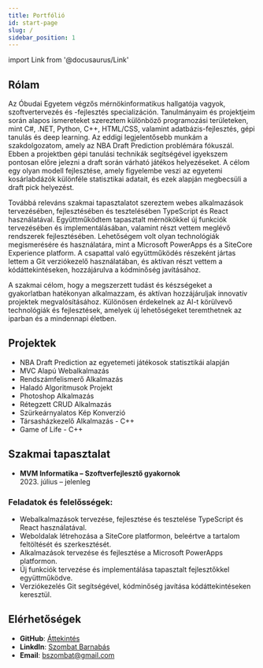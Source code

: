 ```yaml
---
title: Portfólió 
id: start-page
slug: /
sidebar_position: 1
---
```


import Link from '@docusaurus/Link'

## Rólam
Az Óbudai Egyetem végzős mérnökinformatikus hallgatója vagyok, szoftvertervezés és -fejlesztés specializáción. Tanulmányaim és projektjeim során alapos ismereteket szereztem különböző programozási területeken, mint C#, .NET, Python, C++, HTML/CSS, valamint adatbázis-fejlesztés, gépi tanulás és deep learning. Az eddigi legjelentősebb munkám a szakdolgozatom, amely az NBA Draft Prediction problémára fókuszál. Ebben a projektben gépi tanulási technikák segítségével igyekszem pontosan előre jelezni a draft során várható játékos helyezéseket. A célom egy olyan modell fejlesztése, amely figyelembe veszi az egyetemi kosárlabdázók különféle statisztikai adatait, és ezek alapján megbecsüli a draft pick helyezést.


Továbbá releváns szakmai tapasztalatot szereztem webes alkalmazások tervezésében, fejlesztésében és tesztelésében TypeScript és React használatával. Együttműködtem tapasztalt mérnökökkel új funkciók tervezésében és implementálásában, valamint részt vettem meglévő rendszerek fejlesztésében. Lehetőségem volt olyan technológiák megismerésére és használatára, mint a Microsoft PowerApps és a SiteCore Experience platform. A csapattal való együttműködés részeként jártas lettem a Git verziókezelő használatában, és aktívan részt vettem a kódáttekintéseken, hozzájárulva a kódminőség javításához.


A szakmai célom, hogy a megszerzett tudást és készségeket a gyakorlatban hatékonyan alkalmazzam, és aktívan hozzájáruljak innovatív projektek megvalósításához. Különösen érdekelnek az AI-t körülvevő technológiák és fejlesztések, amelyek új lehetőségeket teremthetnek az iparban és a mindennapi életben.



## Projektek

- <Link to="/nba_predi">NBA Draft Prediction az egyetemeti játékosok statisztikái alapján</Link>
- <Link to="/SOF_MVC_app">MVC Alapú Webalkalmazás</Link>
- <Link to="/license_plate_detection">Rendszámfelismerő Alkalmazás</Link>
- <Link to="/halal">Haladó Algoritmusok Projekt</Link>
- <Link to="/photoshop">Photoshop Alkalmazás</Link>
- <Link to="/HFT_CRUD">Rétegzett CRUD Alkalmazás</Link>
- <Link to="/BMP_grayscale">Szürkeárnyalatos Kép Konverzió</Link>
- <Link to="/cpp_oop">Társasházkezelő Alkalmazás - C++</Link>
- <Link to="/cpp_Game_of_life">Game of Life - C++</Link>

## Szakmai tapasztalat
- **MVM Informatika – Szoftverfejlesztő gyakornok**  
  2023. július – jelenleg  

### Feladatok és felelősségek:
- Webalkalmazások tervezése, fejlesztése és tesztelése TypeScript és React használatával.
- Weboldalak létrehozása a SiteCore platformon, beleértve a tartalom feltöltését és szerkesztését.
- Alkalmazások tervezése és fejlesztése a Microsoft PowerApps platformon.
- Új funkciók tervezése és implementálása tapasztalt fejlesztőkkel együttműködve.
- Verziókezelés Git segítségével, kódminőség javítása kódáttekintéseken keresztül.


## Elérhetőségek
- **GitHub**: [Áttekintés](https://github.com/Barni6)
- **LinkdIn**: [Szombat Barnabás](https://www.linkedin.com/in/barnab%C3%A1s-szombat-24a4a3313/)
- **Email**: [bszombat@gmail.com](mailto:bszombat@gmail.com)  
